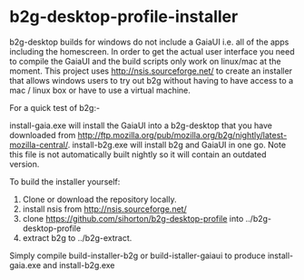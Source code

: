 b2g-desktop-profile-installer
=============================

b2g-desktop builds for windows do not include a GaiaUI i.e. all of the apps including the homescreen. 
In order to get the actual user interface you need to compile the GaiaUI and the build scripts only work on linux/mac
at the moment. This project uses http://nsis.sourceforge.net/ to create an installer that allows windows users
to try out b2g without having to have access to a mac / linux box or have to use a virtual machine.

For a quick test of b2g:-

install-gaia.exe will install the GaiaUI into a b2g-desktop that you have downloaded from http://ftp.mozilla.org/pub/mozilla.org/b2g/nightly/latest-mozilla-central/.
install-b2g.exe will install b2g and GaiaUI in one go. Note this file is not automatically built nightly so it will contain an outdated version.

To build the installer yourself:

1) Clone or download the repository locally.
2) install nsis from http://nsis.sourceforge.net/
3) clone https://github.com/sihorton/b2g-desktop-profile into ../b2g-desktop-profile
4) extract b2g to ../b2g-extract.

Simply compile build-installer-b2g or build-istaller-gaiaui to produce install-gaia.exe and install-b2g.exe

